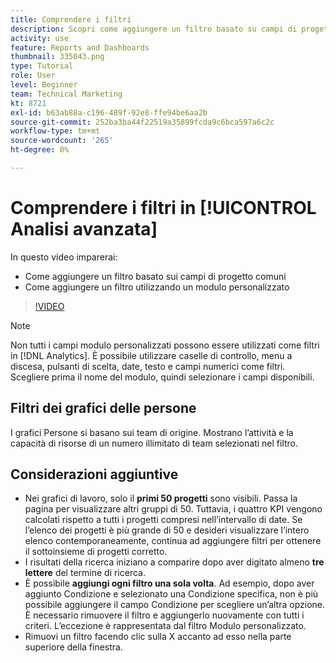 ```yaml
---
title: Comprendere i filtri
description: Scopri come aggiungere un filtro basato su campi di progetto comuni e come aggiungere un filtro utilizzando un modulo personalizzato, il tutto in [!UICONTROL Analisi avanzata].
activity: use
feature: Reports and Dashboards
thumbnail: 335043.png
type: Tutorial
role: User
level: Beginner
team: Technical Marketing
kt: 8721
exl-id: b63ab88a-c196-489f-92e8-ffe94be6aa2b
source-git-commit: 252ba3ba44f22519a35899fcda9c6bca597a6c2c
workflow-type: tm+mt
source-wordcount: '265'
ht-degree: 0%

---
```


# Comprendere i filtri in [!UICONTROL Analisi avanzata]

In questo video imparerai:

* Come aggiungere un filtro basato sui campi di progetto comuni
* Come aggiungere un filtro utilizzando un modulo personalizzato

>[!VIDEO](https://video.tv.adobe.com/v/335043/?quality=12)

>[!NOTE]
>
>Non tutti i campi modulo personalizzati possono essere utilizzati come filtri in [!DNL Analytics]. È possibile utilizzare caselle di controllo, menu a discesa, pulsanti di scelta, date, testo e campi numerici come filtri. Scegliere prima il nome del modulo, quindi selezionare i campi disponibili.

## Filtri dei grafici delle persone

I grafici Persone si basano sui team di origine. Mostrano l’attività e la capacità di risorse di un numero illimitato di team selezionati nel filtro.

## Considerazioni aggiuntive

* Nei grafici di lavoro, solo il **primi 50 progetti** sono visibili. Passa la pagina per visualizzare altri gruppi di 50. Tuttavia, i quattro KPI vengono calcolati rispetto a tutti i progetti compresi nell’intervallo di date. Se l’elenco dei progetti è più grande di 50 e desideri visualizzare l’intero elenco contemporaneamente, continua ad aggiungere filtri per ottenere il sottoinsieme di progetti corretto.
* I risultati della ricerca iniziano a comparire dopo aver digitato almeno **tre lettere** del termine di ricerca.
* È possibile **aggiungi ogni filtro una sola volta**. Ad esempio, dopo aver aggiunto Condizione e selezionato una Condizione specifica, non è più possibile aggiungere il campo Condizione per scegliere un’altra opzione. È necessario rimuovere il filtro e aggiungerlo nuovamente con tutti i criteri. L’eccezione è rappresentata dal filtro Modulo personalizzato.
* Rimuovi un filtro facendo clic sulla X accanto ad esso nella parte superiore della finestra.
